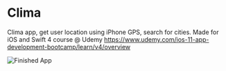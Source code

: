 # Clima

Clima app, get user location using iPhone GPS, search for cities.  Made for iOS and Swift 4 course @ Udemy
https://www.udemy.com/ios-11-app-development-bootcamp/learn/v4/overview

![Finished App](https://i.imgur.com/znAP4wD.gifv)


